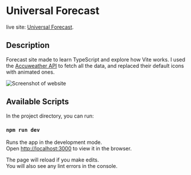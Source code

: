 # Universal Forecast

live site: [Universal Forecast](https://drawingdash.com/).

## Description

Forecast site made to learn TypeScript and explore how Vite works. I used the [Accuweather API](https://developer.accuweather.com/) to fetch all the data, and replaced their
default icons with animated ones. 

<!-- screenshot of homepage here -->

![Screenshot of website](https://i.gyazo.com/c6dd51d042b8f12d63d6ced34834ee8d.png)

## Available Scripts

In the project directory, you can run:

### `npm run dev`

Runs the app in the development mode.\
Open [http://localhost:3000](http://localhost:3000) to view it in the browser.

The page will reload if you make edits.\
You will also see any lint errors in the console.
